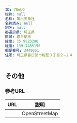 ```yaml
---
ID: 78oUO
総称: null
名称: 第六天神社
名称読み: null
別名: null
都道府県: 埼玉県
区域: 春日部市
緯度: 35.9823296
経度: 139.7485156
郵便番号: 3440061
住所: 埼玉県春日部市粕壁３丁目２−２４
---
```


## その他

### 参考URL

| URL | 説明          |
| --- | ------------- |
|     | OpenStreetMap |
